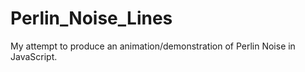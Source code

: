 # Perlin_Noise_Lines
My attempt to produce an animation/demonstration of Perlin Noise in JavaScript.
